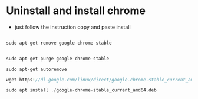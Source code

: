 
# Uninstall and install chrome

- just follow the instruction copy and paste install
```php

sudo apt-get remove google-chrome-stable
```

```php

sudo apt-get purge google-chrome-stable
```

```php
sudo apt-get autoremove

```

```php
wget https://dl.google.com/linux/direct/google-chrome-stable_current_amd64.deb
```

```php
sudo apt install ./google-chrome-stable_current_amd64.deb
```


